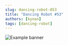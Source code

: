 ```yaml
---
slug: dancing-robot-053
title: "Dancing Robot #53"
authors: [kynan]
tags: [dancing-robot]
---
```


![Example banner](/img/stories/dancing-robot_new/053.png)
